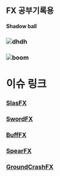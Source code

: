 ## FX 공부기록용

#### Shadow ball
### ![dhdh](https://user-images.githubusercontent.com/101326408/216782110-7afc2a34-2f38-43a9-a14e-0c79f3b60fb0.gif)
### ![boom](https://media.discordapp.net/attachments/938719060496089168/1127780907584073748/landing.gif?width=273&height=273)

# 이슈 링크

### [SlasFX](https://github.com/Gusdnd01/FXPrac/issues/4)

### [SwordFX](https://github.com/Gusdnd01/FXPrac/issues/3)

### [BuffFX](https://github.com/Gusdnd01/FXPrac/issues/1)

### [SpearFX](https://github.com/Gusdnd01/FXPrac/issues/6)

### [GroundCrashFX](https://github.com/Gusdnd01/FXPrac/issues/2)
